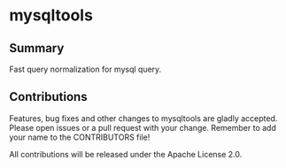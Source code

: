 # mysqltools

## Summary

Fast query normalization for mysql query.

## Contributions

Features, bug fixes and other changes to mysqltools are gladly accepted. Please
open issues or a pull request with your change. Remember to add your name to the
CONTRIBUTORS file!

All contributions will be released under the Apache License 2.0.

